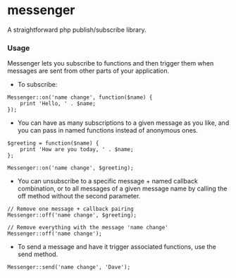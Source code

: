 messenger
=========

A straightforward php publish/subscribe library.

### Usage

Messenger lets you subscribe to functions and then trigger them when messages
are sent from other parts of your application.

- To subscribe:

```
Messenger::on('name change', function($name) {
    print 'Hello, ' . $name;
});
```

- You can have as many subscriptions to a given message as you like, and you can
pass in named functions instead of anonymous ones.

```
$greeting = function($name) {
    print 'How are you today, ' . $name;
};

Messenger::on('name change', $greeting);

```

- You can unsubscribe to a specific message + named callback combination, or to
all messages of a given message name by calling the off method without the
second parameter.

```
// Remove one message + callback pairing
Messenger::off('name change', $greeting);

// Remove everything with the message 'name change'
Messenger::off('name change');
```

- To send a message and have it trigger associated functions, use the send
method.

```
Messenger::send('name change', 'Dave');
```
